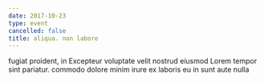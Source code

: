 ```yaml
---
date: 2017-10-23
type: event
cancelled: false
title: aliqua. non labore
---
```

fugiat proident, in Excepteur voluptate velit nostrud eiusmod Lorem tempor sint pariatur. commodo dolore minim irure ex laboris eu in sunt aute nulla